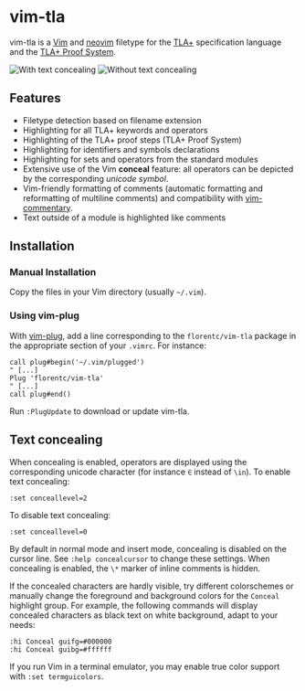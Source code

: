 # vim-tla

vim-tla is a [Vim](http://www.vim.org) and [neovim](https://neovim.io/) filetype for the [TLA+](http://research.microsoft.com/en-us/um/people/lamport/tla/tla.html) specification language and the [TLA+ Proof System](http://tla.msr-inria.inria.fr/tlaps/content/Home.html).

![With text concealing](https://framapic.org/l0kRuBT1yTEO/RYXd8f2u1Rsr.png) ![Without text concealing](https://framapic.org/r0yPjMEVwsee/bdDuauRIPd31.png)

## Features

* Filetype detection based on filename extension
* Highlighting for all TLA+ keywords and operators
* Highlighting of the TLA+ proof steps (TLA+ Proof System)
* Highlighting for identifiers and symbols declarations
* Highlighting for sets and operators from the standard modules
* Extensive use of the Vim **conceal** feature: all operators can be depicted by the corresponding *unicode symbol*.
* Vim-friendly formatting of comments (automatic formatting and reformatting of multiline comments) and compatibility with [vim-commentary](https://github.com/tpope/vim-commentary).
* Text outside of a module is highlighted like comments
    
## Installation

### Manual Installation

Copy the files in your Vim directory (usually `~/.vim`).

### Using vim-plug

With [vim-plug](https://github.com/junegunn/vim-plug), add a line corresponding to the `florentc/vim-tla` package in the appropriate section of your `.vimrc`. For instance:

    call plug#begin('~/.vim/plugged')
    " [...]
    Plug 'florentc/vim-tla'
    " [...]
    call plug#end()

Run `:PlugUpdate` to download or update vim-tla.

## Text concealing

When concealing is enabled, operators are displayed using the corresponding unicode character (for instance `∈` instead of `\in`). To enable text concealing:

    :set conceallevel=2

To disable text concealing:

    :set conceallevel=0

By default in normal mode and insert mode, concealing is disabled on the cursor line. See `:help concealcursor` to change these settings. When concealing is enabled, the `\*` marker of inline comments is hidden.

If the concealed characters are hardly visible, try different colorschemes or manually change the foreground and background colors for the `Conceal` highlight group. For example, the following commands will display concealed characters as black text on white background, adapt to your needs:

    :hi Conceal guifg=#000000
    :hi Conceal guibg=#ffffff

If you run Vim in a terminal emulator, you may enable true color support with `:set termguicolors`.
